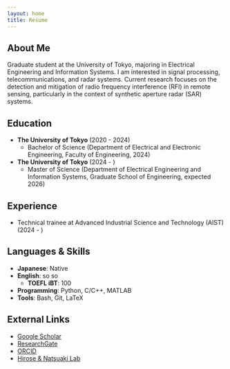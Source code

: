 ```yaml
---
layout: home
title: Resume
---
```


## About Me

Graduate student at the University of Tokyo, majoring in Electrical Engineering and Information Systems.
I am interested in signal processing, telecommunications, and radar systems.
Current research focuses on the detection and mitigation of radio frequency interference (RFI) in remote sensing, particularly in the context of synthetic aperture radar (SAR) systems.

## Education
- **The University of Tokyo** (2020 - 2024)
  - Bachelor of Science (Department of Electrical and Electronic Engineering, Faculty of Engineering, 2024)
- **The University of Tokyo** (2024 - )
  - Master of Science (Department of Electrical Engineering and Information Systems, Graduate School of Engineering, expected 2026)

## Experience
- Technical trainee at Advanced Industrial Science and Technology (AIST) (2024 - )

## Languages & Skills
- **Japanese**: Native
- **English**: so so
  - **TOEFL iBT**: 100
- **Programming**: Python, C/C++, MATLAB
- **Tools**: Bash, Git, LaTeX

## External Links
- [Google Scholar](https://scholar.google.com/citations?user=0DTj9bMAAAAJ)
- [ResearchGate](https://www.researchgate.net/profile/Yu-Hashimoto-9)
- [ORCID](https://orcid.org/0009-0000-8358-8417)
- [Hirose & Natsuaki Lab](https://eis.t.u-tokyo.ac.jp)
